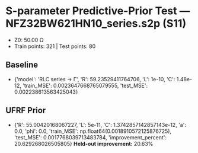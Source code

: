 # S-parameter Predictive-Prior Test — NFZ32BW621HN10_series.s2p (S11)
- Z0: 50.00 Ω
- Train points: 321  |  Test points: 80

## Baseline
- {'model': 'RLC series -> Γ', 'R': 59.23529411764706, 'L': 1e-10, 'C': 1.48e-12, 'train_MSE': 0.0023647668765079555, 'test_MSE': 0.002238613563425043}

## UFRF Prior
- {'R': 55.00420168067227, 'L': 5e-11, 'C': 1.3742857142857143e-12, 'a': 0.0, 'phi': 0.0, 'train_MSE': np.float64(0.0018910572125876725), 'test_MSE': 0.0017768039713483784, 'improvement_percent': 20.629268026505805}
**Held-out improvement:** 20.63%